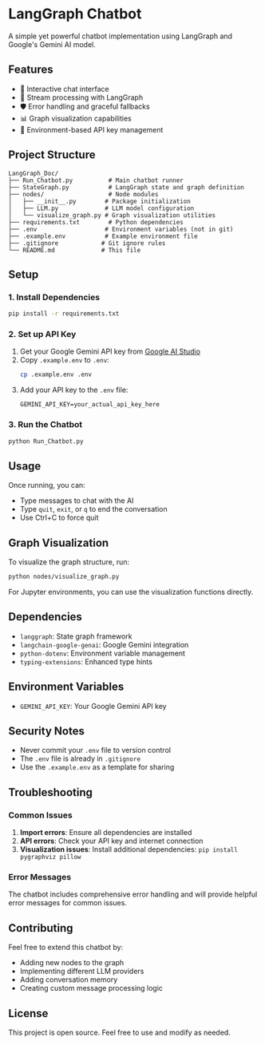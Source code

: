 # LangGraph Chatbot

A simple yet powerful chatbot implementation using LangGraph and Google's Gemini AI model.

## Features

- 🤖 Interactive chat interface
- 🔄 Stream processing with LangGraph
- 🛡️ Error handling and graceful fallbacks
- 📊 Graph visualization capabilities
- 🔐 Environment-based API key management

## Project Structure

```
LangGraph_Doc/
├── Run_Chatbot.py          # Main chatbot runner
├── StateGraph.py           # LangGraph state and graph definition
├── nodes/                  # Node modules
│   ├── __init__.py        # Package initialization
│   ├── LLM.py             # LLM model configuration
│   └── visualize_graph.py # Graph visualization utilities
├── requirements.txt        # Python dependencies
├── .env                   # Environment variables (not in git)
├── .example.env           # Example environment file
├── .gitignore            # Git ignore rules
└── README.md             # This file
```

## Setup

### 1. Install Dependencies

```bash
pip install -r requirements.txt
```

### 2. Set up API Key

1. Get your Google Gemini API key from [Google AI Studio](https://makersuite.google.com/app/apikey)
2. Copy `.example.env` to `.env`:
   ```bash
   cp .example.env .env
   ```
3. Add your API key to the `.env` file:
   ```
   GEMINI_API_KEY=your_actual_api_key_here
   ```

### 3. Run the Chatbot

```bash
python Run_Chatbot.py
```

## Usage

Once running, you can:
- Type messages to chat with the AI
- Type `quit`, `exit`, or `q` to end the conversation
- Use Ctrl+C to force quit

## Graph Visualization

To visualize the graph structure, run:

```bash
python nodes/visualize_graph.py
```

For Jupyter environments, you can use the visualization functions directly.

## Dependencies

- `langgraph`: State graph framework
- `langchain-google-genai`: Google Gemini integration
- `python-dotenv`: Environment variable management
- `typing-extensions`: Enhanced type hints

## Environment Variables

- `GEMINI_API_KEY`: Your Google Gemini API key

## Security Notes

- Never commit your `.env` file to version control
- The `.env` file is already in `.gitignore`
- Use the `.example.env` as a template for sharing

## Troubleshooting

### Common Issues

1. **Import errors**: Ensure all dependencies are installed
2. **API errors**: Check your API key and internet connection
3. **Visualization issues**: Install additional dependencies: `pip install pygraphviz pillow`

### Error Messages

The chatbot includes comprehensive error handling and will provide helpful error messages for common issues.

## Contributing

Feel free to extend this chatbot by:
- Adding new nodes to the graph
- Implementing different LLM providers
- Adding conversation memory
- Creating custom message processing logic

## License

This project is open source. Feel free to use and modify as needed.

